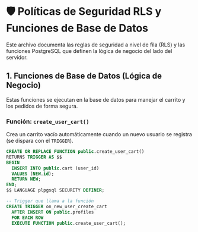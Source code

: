 # 🛡️ Políticas de Seguridad RLS y Funciones de Base de Datos

Este archivo documenta las reglas de seguridad a nivel de fila (RLS) y las funciones PostgreSQL que definen la lógica de negocio del lado del servidor.

## 1. Funciones de Base de Datos (Lógica de Negocio)

Estas funciones se ejecutan en la base de datos para manejar el carrito y los pedidos de forma segura.

### Función: `create_user_cart()`
Crea un carrito vacío automáticamente cuando un nuevo usuario se registra (se dispara con el `TRIGGER`).

```sql
CREATE OR REPLACE FUNCTION public.create_user_cart()
RETURNS TRIGGER AS $$
BEGIN
  INSERT INTO public.cart (user_id)
  VALUES (NEW.id);
  RETURN NEW;
END;
$$ LANGUAGE plpgsql SECURITY DEFINER;

-- Trigger que llama a la función
CREATE TRIGGER on_new_user_create_cart
  AFTER INSERT ON public.profiles
  FOR EACH ROW
  EXECUTE FUNCTION public.create_user_cart(); 